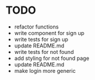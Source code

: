 # TODO

* refactor functions
* write component for sign up
* write tests for sign up
* update README.md
* write tests for not found
* add styling for not found page
* update README.md
* make login more generic
